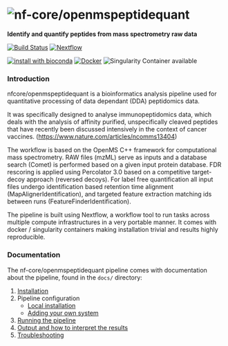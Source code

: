 # ![nf-core/openmspeptidequant](https://raw.githubusercontent.com/nf-core/openmspeptidequant/master/docs/images/openmspeptidequant_logo.png)
**Identify and quantify peptides from mass spectrometry raw data**

[![Build Status](https://travis-ci.org/nf-core/openmspeptidequant.svg?branch=master)](https://travis-ci.org/nf-core/openmspeptidequant)
[![Nextflow](https://img.shields.io/badge/nextflow-%E2%89%A50.32.0-brightgreen.svg)](https://www.nextflow.io/)

[![install with bioconda](https://img.shields.io/badge/install%20with-bioconda-brightgreen.svg)](http://bioconda.github.io/)
[![Docker](https://img.shields.io/docker/automated/nfcore/openmspeptidequant.svg)](https://hub.docker.com/r/nfcore/openmspeptidequant)
![Singularity Container available](
https://img.shields.io/badge/singularity-available-7E4C74.svg)

### Introduction
nfcore/openmspeptidequant is a bioinformatics analysis pipeline used for quantitative processing of data dependant (DDA) peptidomics data.

It was specifically designed to analyse immunopeptidomics data, which deals with the analysis of affinity purified, unspecifically cleaved peptides that have recently been discussed intensively in the context of cancer vaccines. (https://www.nature.com/articles/ncomms13404)

The workflow is based on the OpenMS C++ framework for computational mass spectrometry. RAW files (mzML) serve as inputs and a database search (Comet) is performed based on a given input protein database. FDR rescoring is applied using Percolator 3.0 based on a competitive target-decoy approach (reversed decoys). For label free quantification all input files undergo identification based retention time alignment (MapAlignerIdentification), and targeted feature extraction matching ids between runs (FeatureFinderIdentification).

The pipeline is built using Nextflow, a workflow tool to run tasks across multiple compute infrastructures in a very portable manner. It comes with docker / singularity containers making installation trivial and results highly reproducible.

### Documentation
The nf-core/openmspeptidequant pipeline comes with documentation about the pipeline, found in the `docs/` directory:

1. [Installation](docs/installation.md)
2. Pipeline configuration
    * [Local installation](docs/configuration/local.md)
    * [Adding your own system](docs/configuration/adding_your_own.md)
3. [Running the pipeline](docs/usage.md)
4. [Output and how to interpret the results](docs/output.md)
5. [Troubleshooting](docs/troubleshooting.md)
